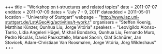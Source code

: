 +++
title = "Workshop on t-structures and related topics"
date = 2011-07-07
enddate = 2011-07-09
dates = "July 7 - 9, 2011"
dateadded = 2011-05-01
location = "University of Stuttgart"
webpage = "http://www.iaz.uni-stuttgart.de/LstAGeoAlg/activities/t-work.t"
organisers = "Steffen Koenig, Matthias Künzer, Qunhua Liu, Jorge Vitória"
speakers = "Leovigildo Alonso-Tarrío, Lidia Angeleri Hügel, Mikhail Bondarko, Qunhua Liu, Fernando Muro, Pedro Nicolás, David Pauksztello, Manuel Saorín, Olaf Schnürer, Jan Stovicek, Adam-Christiaan Van Roosmalen, Jorge Vitória, Jörg Wildeshaus"
+++
